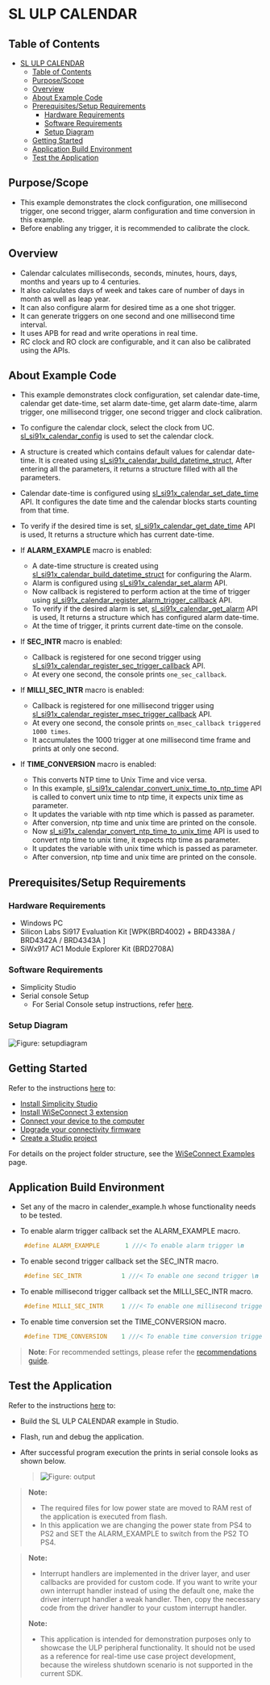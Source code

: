 # SL ULP CALENDAR

## Table of Contents

- [SL ULP CALENDAR](#sl-ulp-calendar)
  - [Table of Contents](#table-of-contents)
  - [Purpose/Scope](#purposescope)
  - [Overview](#overview)
  - [About Example Code](#about-example-code)
  - [Prerequisites/Setup Requirements](#prerequisitessetup-requirements)
    - [Hardware Requirements](#hardware-requirements)
    - [Software Requirements](#software-requirements)
    - [Setup Diagram](#setup-diagram)
  - [Getting Started](#getting-started)
  - [Application Build Environment](#application-build-environment)
  - [Test the Application](#test-the-application)

## Purpose/Scope

- This example demonstrates the clock configuration, one millisecond trigger, one second trigger, alarm configuration and time conversion in this example.
- Before enabling any trigger, it is recommended to calibrate the clock.

## Overview

- Calendar calculates milliseconds, seconds, minutes, hours, days, months and years up to 4 centuries.
- It also calculates days of week and takes care of number of days in month as well as leap year.
- It can also configure alarm for desired time as a one shot trigger.
- It can generate triggers on one second and one millisecond time interval.
- It uses APB for read and write operations in real time.
- RC clock and RO clock are configurable, and it can also be calibrated using the APIs.

## About Example Code

- This example demonstrates clock configuration, set calendar date-time, calendar get date-time, set alarm date-time, get alarm date-time, alarm trigger, one millisecond trigger, one second trigger and clock calibration.
- To configure the calendar clock, select the clock from UC. [sl_si91x_calendar_config](https://docs.silabs.com/wiseconnect/3.5.0/wiseconnect-api-reference-guide-si91x-peripherals/calendar#sl-si91x-calendar-config) is used to set the calendar clock.
- A structure is created which contains default values for calendar date-time. It is created using [sl_si91x_calendar_build_datetime_struct](https://docs.silabs.com/wiseconnect/3.5.0/wiseconnect-api-reference-guide-si91x-peripherals/calendar#sl-si91x-calendar-build-datetime-struct), After entering all the parameters, it returns a structure filled with all the parameters.
- Calendar date-time is configured using [sl_si91x_calendar_set_date_time](https://docs.silabs.com/wiseconnect/3.5.0/wiseconnect-api-reference-guide-si91x-peripherals/calendar#sl-si91x-calendar-set-date-time) API. It configures the date time and the calendar blocks starts counting from that time.
- To verify if the desired time is set, [sl_si91x_calendar_get_date_time](https://docs.silabs.com/wiseconnect/3.5.0/wiseconnect-api-reference-guide-si91x-peripherals/calendar#sl-si91x-calendar-get-date-time) API is used, It returns a structure which has current date-time.

- If **ALARM_EXAMPLE** macro is enabled:

  - A date-time structure is created using [sl_si91x_calendar_build_datetime_struct](https://docs.silabs.com/wiseconnect/3.5.0/wiseconnect-api-reference-guide-si91x-peripherals/calendar#sl-si91x-calendar-build-datetime-struct) for configuring the Alarm.
  - Alarm is configured using [sl_si91x_calendar_set_alarm](https://docs.silabs.com/wiseconnect/3.5.0/wiseconnect-api-reference-guide-si91x-peripherals/calendar#sl-si91x-calendar-set-alarm) API.
  - Now callback is registered to perform action at the time of trigger using [sl_si91x_calendar_register_alarm_trigger_callback](https://docs.silabs.com/wiseconnect/3.5.0/wiseconnect-api-reference-guide-si91x-peripherals/calendar#sl-si91x-calendar-register-alarm-trigger-callback) API.
  - To verify if the desired alarm is set, [sl_si91x_calendar_get_alarm](https://docs.silabs.com/wiseconnect/3.5.0/wiseconnect-api-reference-guide-si91x-peripherals/calendar#sl-si91x-calendar-get-alarm) API is used, It returns a structure which has configured alarm date-time.
  - At the time of trigger, it prints current date-time on the console.

- If **SEC_INTR** macro is enabled:

  - Callback is registered for one second trigger using [sl_si91x_calendar_register_sec_trigger_callback](https://docs.silabs.com/wiseconnect/3.5.0/wiseconnect-api-reference-guide-si91x-peripherals/calendar#sl-si91x-calendar-register-sec-trigger-callback) API.
  - At every one second, the console prints `one_sec_callback`.

- If **MILLI_SEC_INTR** macro is enabled:

  - Callback is registered for one millisecond trigger using [sl_si91x_calendar_register_msec_trigger_callback](https://docs.silabs.com/wiseconnect/3.5.0/wiseconnect-api-reference-guide-si91x-peripherals/calendar#sl-si91x-calendar-register-msec-trigger-callback) API.
  - At every one second, the console prints `on_msec_callback triggered 1000 times`.
  - It accumulates the 1000 trigger at one millisecond time frame and prints at only one second.

- If **TIME_CONVERSION** macro is enabled:
  - This converts NTP time to Unix Time and vice versa.
  - In this example, [sl_si91x_calendar_convert_unix_time_to_ntp_time](https://docs.silabs.com/wiseconnect/3.5.0/wiseconnect-api-reference-guide-si91x-peripherals/calendar#sl-si91x-calendar-convert-unix-time-to-ntp-time) API is called to convert unix time to ntp time, it expects unix time as parameter.
  - It updates the variable with ntp time which is passed as parameter.
  - After conversion, ntp time and unix time are printed on the console.
  - Now [sl_si91x_calendar_convert_ntp_time_to_unix_time](https://docs.silabs.com/wiseconnect/3.5.0/wiseconnect-api-reference-guide-si91x-peripherals/calendar#sl-si91x-calendar-convert-ntp-time-to-unix-time) API is used to convert ntp time to unix time, it expects ntp time as parameter.
  - It updates the variable with unix time which is passed as parameter.
  - After conversion, ntp time and unix time are printed on the console.

## Prerequisites/Setup Requirements

### Hardware Requirements

- Windows PC
- Silicon Labs Si917 Evaluation Kit [WPK(BRD4002) + BRD4338A / BRD4342A / BRD4343A ]
- SiWx917 AC1 Module Explorer Kit (BRD2708A)

### Software Requirements

- Simplicity Studio
- Serial console Setup
  - For Serial Console setup instructions, refer [here](https://docs.silabs.com/wiseconnect/latest/wiseconnect-developers-guide-developing-for-silabs-hosts/#console-input-and-output).

### Setup Diagram

 ![Figure: setupdiagram](resources/readme/setupdiagram.png)

## Getting Started

Refer to the instructions [here](https://docs.silabs.com/wiseconnect/latest/wiseconnect-getting-started/) to:

- [Install Simplicity Studio](https://docs.silabs.com/wiseconnect/latest/wiseconnect-developers-guide-developing-for-silabs-hosts/#install-simplicity-studio)
- [Install WiSeConnect 3 extension](https://docs.silabs.com/wiseconnect/latest/wiseconnect-developers-guide-developing-for-silabs-hosts/#install-the-wi-se-connect-3-extension)
- [Connect your device to the computer](https://docs.silabs.com/wiseconnect/latest/wiseconnect-developers-guide-developing-for-silabs-hosts/#connect-si-wx91x-to-computer)
- [Upgrade your connectivity firmware ](https://docs.silabs.com/wiseconnect/latest/wiseconnect-developers-guide-developing-for-silabs-hosts/#update-si-wx91x-connectivity-firmware)
- [Create a Studio project ](https://docs.silabs.com/wiseconnect/latest/wiseconnect-developers-guide-developing-for-silabs-hosts/#create-a-project)

For details on the project folder structure, see the [WiSeConnect Examples](https://docs.silabs.com/wiseconnect/latest/wiseconnect-examples/#example-folder-structure) page.

## Application Build Environment

- Set any of the macro in calender_example.h whose functionality needs to be tested.

- To enable alarm trigger callback set the ALARM_EXAMPLE macro.

  ```C
   #define ALARM_EXAMPLE       1 ///< To enable alarm trigger \n
  ```

- To enable second trigger callback set the SEC_INTR macro.

   ```C
    #define SEC_INTR           1 ///< To enable one second trigger \n
   ```

- To enable millisecond trigger callback set the MILLI_SEC_INTR macro.

   ```C
    #define MILLI_SEC_INTR     1 ///< To enable one millisecond trigger \n
   ```

- To enable time conversion set the TIME_CONVERSION macro.

   ```C
    #define TIME_CONVERSION    1 ///< To enable time conversion trigger \n
   ```

> **Note**: For recommended settings, please refer the [recommendations guide](https://docs.silabs.com/wiseconnect/latest/wiseconnect-developers-guide-prog-recommended-settings/).

## Test the Application

Refer to the instructions [here](https://docs.silabs.com/wiseconnect/latest/wiseconnect-getting-started/) to:

- Build the SL ULP CALENDAR example in Studio.
- Flash, run and debug the application.
- After successful program execution the prints in serial console looks as shown below.

  >![Figure: output](resources/readme/output_ulp_calendar.png)

> **Note:**
>
>- The required files for low power state are moved to RAM rest of the application is executed from flash.
>- In this application we are changing the power state from PS4 to PS2 and SET the ALARM_EXAMPLE to switch from the PS2 TO PS4.



> **Note:**
>
> - Interrupt handlers are implemented in the driver layer, and user callbacks are provided for custom code. If you want to write your own interrupt handler instead of using the default one, make the driver interrupt handler a weak handler. Then, copy the necessary code from the driver handler to your custom interrupt handler.
>
> **Note:**
>
>- This application is intended for demonstration purposes only to showcase the ULP peripheral functionality. It should not be used as a reference for real-time use case project development, because the wireless shutdown scenario is not supported in the current SDK.